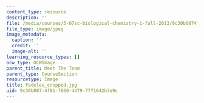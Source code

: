 ```yaml
---
content_type: resource
description: ''
file: /media/courses/5-07sc-biological-chemistry-i-fall-2013/9c30b0874f8bf66044797771042b3e9c_Fedeles_cropped.jpg
file_type: image/jpeg
image_metadata:
  caption: ''
  credit: ''
  image-alt: ''
learning_resource_types: []
ocw_type: OCWImage
parent_title: Meet The Team
parent_type: CourseSection
resourcetype: Image
title: Fedeles_cropped.jpg
uid: 9c30b087-4f8b-f660-4479-7771042b3e9c
---
```

